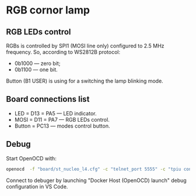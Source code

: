 # RGB cornor lamp

## RGB LEDs control

RGBs is controlled by SPI1 (MOSI line only) configured to 2.5 MHz frequency.
So, according to WS2812B protocol:

* 0b1000 — zero bit;
* 0b1100 — one bit.

Button (B1 USER) is using for a switching the lamp blinking mode.

## Board connections list

* LED = D13 = PA5 — LED indicator.
* MOSI = D11 = PA7 — RGB LEDs control.
* Button = PC13 — modes control button.

## Debug

Start OpenOCD with:

```bash
openocd  -f "board/st_nucleo_l4.cfg" -c "telnet_port 5555" -c "tpiu config internal - uart off 80000000" -c "itm ports on"
```

Connect to debuger by launching "Docker Host (OpenOCD) launch" debug
configuration in VS Code.
